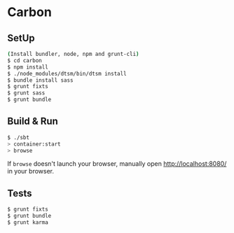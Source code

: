 # Carbon #

## SetUp ##

```sh
(Install bundler, node, npm and grunt-cli)
$ cd carbon
$ npm install
$ ./node_modules/dtsm/bin/dtsm install
$ bundle install sass
$ grunt fixts
$ grunt sass
$ grunt bundle
```

## Build & Run ##

```sh
$ ./sbt
> container:start
> browse
```

If `browse` doesn't launch your browser, manually open [http://localhost:8080/](http://localhost:8080/) in your browser.


## Tests ##

```sh
$ grunt fixts
$ grunt bundle
$ grunt karma
```
